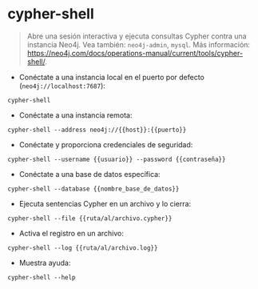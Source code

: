 # cypher-shell

> Abre una sesión interactiva y ejecuta consultas Cypher contra una instancia Neo4j.
> Vea también: `neo4j-admin`, `mysql`.
> Más información: <https://neo4j.com/docs/operations-manual/current/tools/cypher-shell/>.

- Conéctate a una instancia local en el puerto por defecto (`neo4j://localhost:7687`):

`cypher-shell`

- Conéctate a una instancia remota:

`cypher-shell --address neo4j://{{host}}:{{puerto}}`

- Conéctate y proporciona credenciales de seguridad:

`cypher-shell --username {{usuario}} --password {{contraseña}}`

- Conéctate a una base de datos específica:

`cypher-shell --database {{nombre_base_de_datos}}`

- Ejecuta sentencias Cypher en un archivo y lo cierra:

`cypher-shell --file {{ruta/al/archivo.cypher}}`

- Activa el registro en un archivo:

`cypher-shell --log {{ruta/al/archivo.log}}`

- Muestra ayuda:

`cypher-shell --help`
